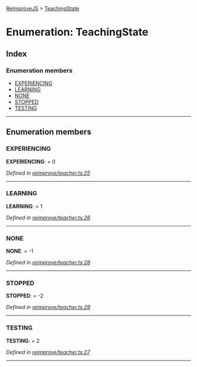 [ReImproveJS](../README.md) > [TeachingState](../enums/teachingstate.md)

# Enumeration: TeachingState

## Index

### Enumeration members

* [EXPERIENCING](teachingstate.md#experiencing)
* [LEARNING](teachingstate.md#learning)
* [NONE](teachingstate.md#none)
* [STOPPED](teachingstate.md#stopped)
* [TESTING](teachingstate.md#testing)

---

## Enumeration members

<a id="experiencing"></a>

###  EXPERIENCING

**EXPERIENCING**:  = 0

*Defined in [reimprove/teacher.ts:25](https://github.com/Pravez/FurnishJS/blob/8ae2d2d/src/reimprove/teacher.ts#L25)*

___
<a id="learning"></a>

###  LEARNING

**LEARNING**:  = 1

*Defined in [reimprove/teacher.ts:26](https://github.com/Pravez/FurnishJS/blob/8ae2d2d/src/reimprove/teacher.ts#L26)*

___
<a id="none"></a>

###  NONE

**NONE**:  =  -1

*Defined in [reimprove/teacher.ts:28](https://github.com/Pravez/FurnishJS/blob/8ae2d2d/src/reimprove/teacher.ts#L28)*

___
<a id="stopped"></a>

###  STOPPED

**STOPPED**:  =  -2

*Defined in [reimprove/teacher.ts:29](https://github.com/Pravez/FurnishJS/blob/8ae2d2d/src/reimprove/teacher.ts#L29)*

___
<a id="testing"></a>

###  TESTING

**TESTING**:  = 2

*Defined in [reimprove/teacher.ts:27](https://github.com/Pravez/FurnishJS/blob/8ae2d2d/src/reimprove/teacher.ts#L27)*

___

